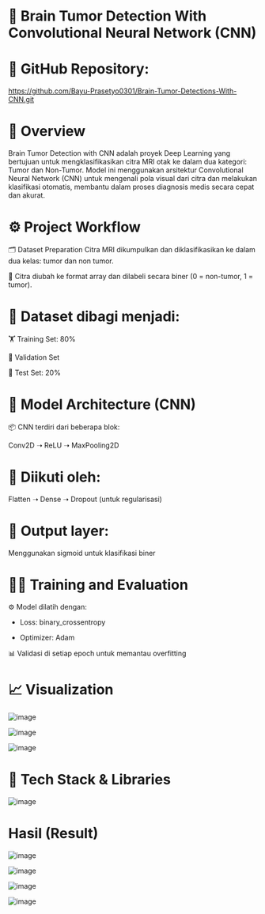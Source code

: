 # 🧠 Brain Tumor Detection With Convolutional Neural Network (CNN)

# 🔗 GitHub Repository:
https://github.com/Bayu-Prasetyo0301/Brain-Tumor-Detections-With-CNN.git

# 📌 Overview
Brain Tumor Detection with CNN adalah proyek Deep Learning yang bertujuan untuk mengklasifikasikan citra MRI otak ke dalam dua kategori: Tumor dan Non-Tumor. Model ini menggunakan arsitektur Convolutional Neural Network (CNN) untuk mengenali pola visual dari citra dan melakukan klasifikasi otomatis, membantu dalam proses diagnosis medis secara cepat dan akurat.

# ⚙️ Project Workflow

🗂️ Dataset Preparation
Citra MRI dikumpulkan dan diklasifikasikan ke dalam dua kelas: tumor dan non tumor.

🧮 Citra diubah ke format array dan dilabeli secara biner (0 = non-tumor, 1 = tumor).

# 🔀 Dataset dibagi menjadi:

🏋️ Training Set: 80%

🧪 Validation Set

🧭 Test Set: 20%

# 🧠 Model Architecture (CNN)

📦 CNN terdiri dari beberapa blok:

Conv2D ➝ ReLU ➝ MaxPooling2D

# 🧱 Diikuti oleh:

Flatten ➝ Dense ➝ Dropout (untuk regularisasi)

# 🎯 Output layer:

Menggunakan sigmoid untuk klasifikasi biner

# 🏃‍♂️ Training and Evaluation
⚙️ Model dilatih dengan:

- Loss: binary_crossentropy

- Optimizer: Adam

📊 Validasi di setiap epoch untuk memantau overfitting

# 📈 Visualization

![image](https://github.com/user-attachments/assets/c0a38efe-44fe-4c0f-9cef-fdfcc2d54882)

![image](https://github.com/user-attachments/assets/6576f6be-4a92-4371-841d-dfe801115bab)

![image](https://github.com/user-attachments/assets/d4b14067-5689-4f5b-bc5f-cdd97d858007)

# 🧠 Tech Stack & Libraries

![image](https://github.com/user-attachments/assets/a91ff0ff-1615-45a1-9dc8-8b38a7caf851)


# Hasil (Result)

![image](https://github.com/user-attachments/assets/20aea8ca-3d9d-4d57-a37a-adf43f6caddd)

![image](https://github.com/user-attachments/assets/94a1e8b7-ab6d-4c48-b10d-3fbae1777db9)

![image](https://github.com/user-attachments/assets/431a8e4e-e9ec-4852-a5ec-dc73c117cf2f)

![image](https://github.com/user-attachments/assets/9be79135-de7f-44f2-a7b4-22ae22770602)





